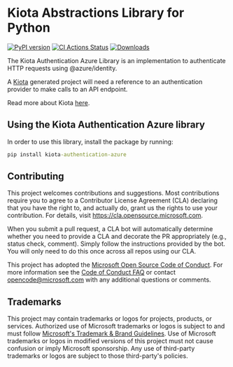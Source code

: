 # Kiota Abstractions Library for Python
[![PyPI version](https://badge.fury.io/py/kiota-authentication-azure.svg)](https://badge.fury.io/py/kiota-authentication-azure)
[![CI Actions Status](https://github.com/microsoft/kiota-authentication-azure-python/actions/workflows/build_publish.yml/badge.svg?branch=main)](https://github.com/microsoft/kiota-authentication-azure-python/actions)
[![Downloads](https://pepy.tech/badge/kiota-authentication-azure)](https://pepy.tech/project/kiota-authentication-azure)

The Kiota Authentication Azure Library is an implementation to authenticate HTTP requests using @azure/identity.

A [Kiota](https://github.com/microsoft/kiota) generated project will need a reference to an authentication provider to make calls to an API endpoint.

Read more about Kiota [here](https://github.com/microsoft/kiota/blob/main/README.md).

## Using the Kiota Authentication Azure library

In order to use this library, install the package by running:

```cmd
pip install kiota-authentication-azure
```

## Contributing

This project welcomes contributions and suggestions.  Most contributions require you to agree to a
Contributor License Agreement (CLA) declaring that you have the right to, and actually do, grant us
the rights to use your contribution. For details, visit https://cla.opensource.microsoft.com.

When you submit a pull request, a CLA bot will automatically determine whether you need to provide
a CLA and decorate the PR appropriately (e.g., status check, comment). Simply follow the instructions
provided by the bot. You will only need to do this once across all repos using our CLA.

This project has adopted the [Microsoft Open Source Code of Conduct](https://opensource.microsoft.com/codeofconduct/).
For more information see the [Code of Conduct FAQ](https://opensource.microsoft.com/codeofconduct/faq/) or
contact [opencode@microsoft.com](mailto:opencode@microsoft.com) with any additional questions or comments.

## Trademarks

This project may contain trademarks or logos for projects, products, or services. Authorized use of Microsoft 
trademarks or logos is subject to and must follow 
[Microsoft's Trademark & Brand Guidelines](https://www.microsoft.com/en-us/legal/intellectualproperty/trademarks/usage/general).
Use of Microsoft trademarks or logos in modified versions of this project must not cause confusion or imply Microsoft sponsorship.
Any use of third-party trademarks or logos are subject to those third-party's policies.

